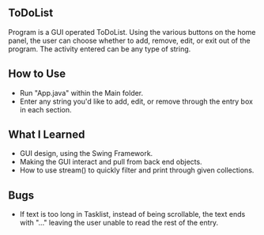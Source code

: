 ## ToDoList

Program is a GUI operated ToDoList. Using the various buttons on the home panel, the user can choose whether to add, remove, edit, or exit out of the program. The activity entered can be any type of string.

## How to Use
- Run "App.java" within the Main folder.
- Enter any string you'd like to add, edit, or remove through the entry box in each section.

## What I Learned
- GUI design, using the Swing Framework.
- Making the GUI interact and pull from back end objects.
- How to use stream() to quickly filter and print through given collections.

## Bugs
- If text is too long in Tasklist, instead of being scrollable, the text ends with "..." leaving the user unable to read the rest of the entry.

